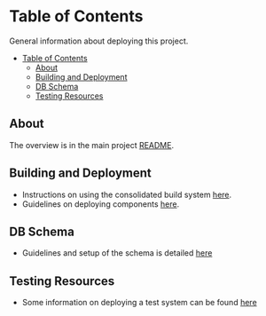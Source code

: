 # Table of Contents

General information about deploying this project.

- [Table of Contents](#Table-of-Contents)
  - [About](#About)
  - [Building and Deployment](#Building-and-Deployment)
  - [DB Schema](#DB-Schema)
  - [Testing Resources](#Testing-Resources)

## About

The overview is in the main project [README](../README.md).

## Building and Deployment

- Instructions on using the consolidated build system [here](build.md).
- Guidelines on deploying components [here](deployment.md).

## DB Schema

- Guidelines and setup of the schema is detailed [here](db-schema-config.md)

## Testing Resources

- Some information on deploying a test system can be found [here](test-resources.md)
